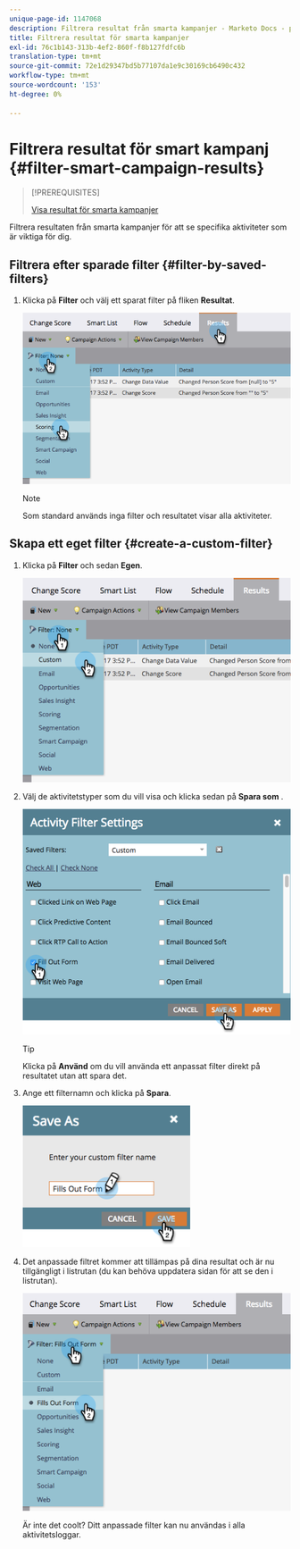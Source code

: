 ```yaml
---
unique-page-id: 1147068
description: Filtrera resultat från smarta kampanjer - Marketo Docs - produktdokumentation
title: Filtrera resultat för smarta kampanjer
exl-id: 76c1b143-313b-4ef2-860f-f8b127fdfc6b
translation-type: tm+mt
source-git-commit: 72e1d29347bd5b77107da1e9c30169cb6490c432
workflow-type: tm+mt
source-wordcount: '153'
ht-degree: 0%

---
```


# Filtrera resultat för smart kampanj {#filter-smart-campaign-results}

>[!PREREQUISITES]
>
>[Visa resultat för smarta kampanjer](/help/marketo/product-docs/core-marketo-concepts/smart-campaigns/smart-campaign-data/view-smart-campaign-results.md)

Filtrera resultaten från smarta kampanjer för att se specifika aktiviteter som är viktiga för dig.

## Filtrera efter sparade filter {#filter-by-saved-filters}

1. Klicka på **Filter** och välj ett sparat filter på fliken **Resultat**.

   ![](assets/resultsfilter-hands.png)

   >[!NOTE]
   >
   >Som standard används inga filter och resultatet visar alla aktiviteter.

## Skapa ett eget filter {#create-a-custom-filter}

1. Klicka på **Filter** och sedan **Egen**.

   ![](assets/filterscustom-hands.png)

1. Välj de aktivitetstyper som du vill visa och klicka sedan på **Spara som** .

   ![](assets/activityfiltersettings-hands.png)

   >[!TIP]
   >
   >Klicka på **Använd** om du vill använda ett anpassat filter direkt på resultatet utan att spara det.

1. Ange ett filternamn och klicka på **Spara**.

   ![](assets/saveasfilter-hands.png)

1. Det anpassade filtret kommer att tillämpas på dina resultat och är nu tillgängligt i listrutan (du kan behöva uppdatera sidan för att se den i listrutan).

   ![](assets/customfilter-hands.png)

   Är inte det coolt? Ditt anpassade filter kan nu användas i alla aktivitetsloggar.
